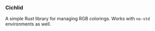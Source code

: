 ### Cichlid

A simple Rust library for managing RGB colorings. Works with `no-std` environments as well.



